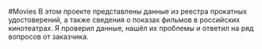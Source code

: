 #Movies
В этом проекте представлены данные из реестра прокатных удостоверений, а также сведения о показах фильмов в российских кинотеатрах. Я проверил данные, нашёл их проблемы и ответил на ряд вопросов от заказчика.

